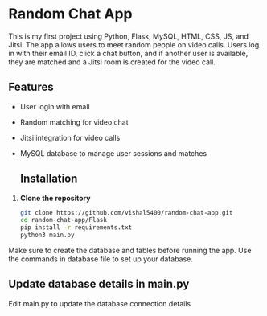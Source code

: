 # Random Chat App

This is my first project using Python, Flask, MySQL, HTML, CSS, JS, and Jitsi. The app allows users to meet random people on video calls. Users log in with their email ID, click a chat button, and if another user is available, they are matched and a Jitsi room is created for the video call.

## Features

- User login with email
- Random matching for video chat
- Jitsi integration for video calls
- MySQL database to manage user sessions and matches

  ## Installation

1. **Clone the repository**

   ```bash
   git clone https://github.com/vishal5400/random-chat-app.git
   cd random-chat-app/Flask
   pip install -r requirements.txt
   python3 main.py
    ```
Make sure to create the database and tables before running the app. Use the commands in database file to set up your database.
## Update database details in main.py

Edit main.py to update the database connection details
